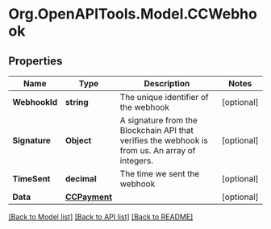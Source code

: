
# Org.OpenAPITools.Model.CCWebhook

## Properties

Name | Type | Description | Notes
------------ | ------------- | ------------- | -------------
**WebhookId** | **string** | The unique identifier of the webhook  | [optional] 
**Signature** | **Object** | A signature from the Blockchain API that verifies the webhook is from us. An array of integers.  | [optional] 
**TimeSent** | **decimal** | The time we sent the webhook  | [optional] 
**Data** | [**CCPayment**](CCPayment.md) |  | [optional] 

[[Back to Model list]](../README.md#documentation-for-models)
[[Back to API list]](../README.md#documentation-for-api-endpoints)
[[Back to README]](../README.md)

